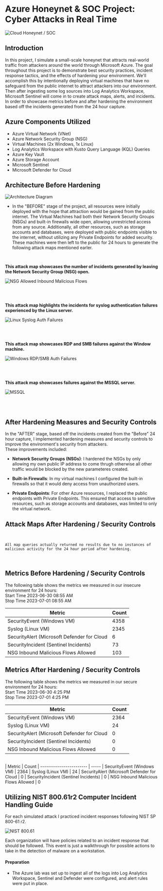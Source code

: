 # Azure Honeynet & SOC Project: Cyber Attacks in Real Time
![Cloud Honeynet / SOC](https://i.imgur.com/7s0rHfn.png)

## Introduction

 In this project, I simulate a small-scale honeynet that attracts real-world traffic from attackers around the world through Microsoft Azure. The goal throughout this project is to demonstrate best security practices, incident response tactics, and the effects of hardening your environment. We'll accomplish this by intentionally deploying virtual machines that have no safeguard from the public internet to attract attackers into our environment. Then after ingesting some log sources into Log Analytics Workspace, Microsoft Sentinel will come in to create attack maps, alerts, and incidents. In order to showcase metrics before and after hardening the environment based off the incidents generated from the 24 hour capture. 

## Azure Components Utilized

- Azure Virtual Network (VNet)
- Azure Network Security Group (NSG)
- Virtual Machines (2x Windows, 1x Linux)
- Log Analytics Workspace with Kusto Query Language (KQL) Queries
- Azure Key Vault 
- Azure Storage Account 
- Microsoft Sentinel 
- Microsoft Defender for Cloud 


## Architecture Before Hardening
![Architecture Diagram](https://i.imgur.com/c2E0AtK.png)

 - In the "BEFORE" stage of the project, all resources were initially deployed with the hope that attraction would be gained from the public internet. The Virtual Machines had both their Network Security Groups (NSGs) and built-in firewalls wide open, allowing unrestricted access from any source. Additionally, all other resources, such as storage accounts and databases, were deployed with public endpoints visible to the internet, without utilizing any Private Endpoints for added security. These machines were then left to the public for 24 hours to generate the following attack maps mentioned earler. 
 <br />
 
 <b>This attack map showcases the number of incidents generated by leaving the Network Security Group (NSG) open. </b>
 
   ![NSG Allowed Inbound Malicious Flows](https://i.imgur.com/bNOtiKt.png)<br>

 <br />
 <br />
 
 <b>This attack map highlights the incidents for syslog authentication failures experienced by the Linux server. </b>
 
![Linux Syslog Auth Failures](https://i.imgur.com/nFR0Ehf.png)<br>

 <br />
 <br />
 
 <b>This attack map showcases RDP and SMB failures against the Window machine.</b>
 
![Windows RDP/SMB Auth Failures](https://i.imgur.com/4bylhdW.png)<br>

 <br />
 <br />
 
 <b>This attack map showcases failures against the MSSQL server.</b>
 
![MSSQL](https://i.imgur.com/TYIlNVI.png)<br>

 <br />
 <br />
 
 ## After Hardening Measures and Security Controls

In the "AFTER" stage, based off the incidents created from the "Before" 24 hour capture, I implemented hardening measures and security controls to improve the environment's security from attackers.<br /> 
These improvements included:

- <b>Network Security Groups (NSGs)</b>: I hardened the NSGs by only allowing my own public IP address to come thrugh otherwise all other traffic would be blocked by the new parameteres created.

- <b>Built-in Firewalls</b>: In my virtual machines I configured the built-in firewalls so that it would deny access from unauthorized users. 

- <b>Private Endpoints</b>: For other Azure resources, I replaced the public endpoints with Private Endpoints. This ensured that access to sensitive resources, such as storage accounts and databases, was limited to only the virtual network.
## Attack Maps After Hardening / Security Controls

<br />

```All map queries actually returned no results due to no instances of malicious activity for the 24 hour period after hardening.```

 <br />
 
## Metrics Before Hardening / Security Controls

The following table shows the metrics we measured in our insecure environment for 24 hours:<br/>
Start Time 2023-06-30 08:55 AM<br/>
Stop Time 2023-07-01 08:55 AM

| Metric                   | Count
| ------------------------ | -----
| SecurityEvent (Windows VM)            | 4358
| Syslog (Linux VM)                   | 2345
| SecurityAlert (Microsoft Defender for Cloud            | 6
| SecurityIncident (Sentinel Incidents)        | 73
| NSG Inbound Malicious Flows Allowed | 103

## Metrics After Hardening / Security Controls

The following table shows the metrics we measured in our secure environment for 24 hours:<br/>
Start Time 2023-06-30 4:25 PM<br/>
Stop Time	2023-07-01 4:25 PM


| Metric                   | Count
| ------------------------ | -----
| SecurityEvent (Windows VM)            | 2364
| Syslog (Linux VM)                   | 24
| SecurityAlert (Microsoft Defender for Cloud            | 0
| SecurityIncident (Sentinel Incidents)        | 0
| NSG Inbound Malicious Flows Allowed | 0

<br/>
| Metric                   | Count
| ------------------------ | -----
| SecurityEvent (Windows VM)            | 2364
| Syslog (Linux VM)                   | 24
| SecurityAlert (Microsoft Defender for Cloud            | 0
| SecurityIncident (Sentinel Incidents)        | 0
| NSG Inbound Malicious Flows Allowed | 0

<br/>


## Utilizing NIST 800.61r2 Computer Incident Handling Guide

For each simulated attack I practiced incident responses following NIST SP 800-61 r2.

![NIST 800.61](https://i.imgur.com/6PTG7c0l.png)

Each organization will have policies related to an incident response that should be followed. This event is just a walkthrough for possible actions to take in the detection of malware on a workstation.  

#### Preparation

- The Azure lab was set up to ingest all of the logs into Log Analytics Workspace, Sentinel and Defender were configured, and alert rules were put in place.

